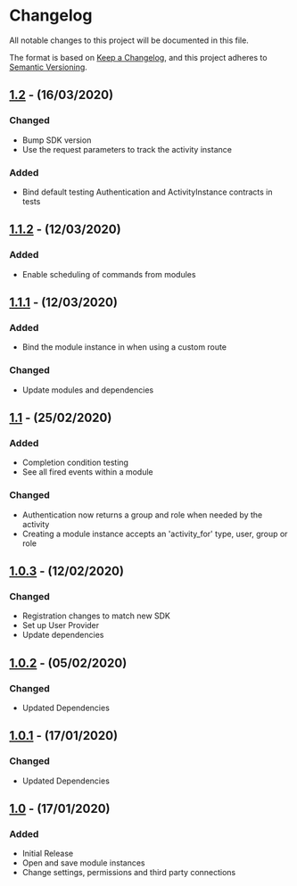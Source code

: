 # Changelog

All notable changes to this project will be documented in this file.

The format is based on [Keep a Changelog](https://keepachangelog.com/en/1.0.0/),
and this project adheres to [Semantic Versioning](https://semver.org/spec/v2.0.0.html).

## [1.2] - (16/03/2020)

### Changed
- Bump SDK version
- Use the request parameters to track the activity instance

### Added
- Bind default testing Authentication and ActivityInstance contracts in tests

## [1.1.2] - (12/03/2020)

### Added
- Enable scheduling of commands from modules

## [1.1.1] - (12/03/2020)

### Added
- Bind the module instance in when using a custom route

### Changed
- Update modules and dependencies

## [1.1] - (25/02/2020)

### Added
- Completion condition testing
- See all fired events within a module

### Changed
- Authentication now returns a group and role when needed by the activity
- Creating a module instance accepts an 'activity_for' type, user, group or role

## [1.0.3] - (12/02/2020)

### Changed
- Registration changes to match new SDK
- Set up User Provider
- Update dependencies

## [1.0.2] - (05/02/2020)

### Changed
- Updated Dependencies

## [1.0.1] - (17/01/2020)

### Changed
- Updated Dependencies

## [1.0] - (17/01/2020)

### Added
- Initial Release
- Open and save module instances
- Change settings, permissions and third party connections

[Unreleased]: https://github.com/bristol-su/playground/compare/v1.2...HEAD
[1.2]: https://github.com/bristol-su/playground/compare/v1.1.2...v1.2
[1.1.2]: https://github.com/bristol-su/playground/compare/v1.1.1...v1.1.2
[1.1.1]: https://github.com/bristol-su/playground/compare/v1.1...v1.1.1
[1.1]: https://github.com/bristol-su/playground/compare/v1.0.3...v1.1
[1.0.3]: https://github.com/bristol-su/playground/compare/v1.0.2...v1.0.3
[1.0.2]: https://github.com/bristol-su/playground/compare/v1.0.1...v1.0.2
[1.0.1]: https://github.com/bristol-su/playground/compare/v1.0...v1.0.1
[1.0]: https://github.com/bristol-su/playground/releases/tag/v1.0
